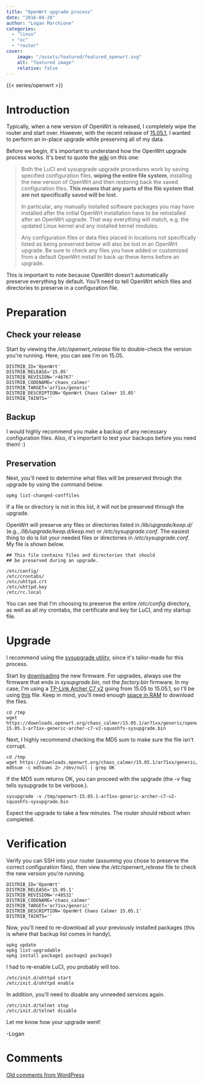 ```yaml
---
title: "OpenWrt upgrade process"
date: "2016-04-28"
author: "Logan Marchione"
categories: 
  - "linux"
  - "oc"
  - "router"
cover:
    image: "/assets/featured/featured_openwrt.svg"
    alt: "featured image"
    relative: false
---
```


{{< series/openwrt >}}

# Introduction

Typically, when a new version of OpenWrt is released, I completely wipe the router and start over. However, with the recent release of [15.05.1](https://downloads.openwrt.org/), I wanted to perform an in-place upgrade while preserving all of my data.

Before we begin, it's important to understand how the OpenWrt upgrade process works. It's best to quote the [wiki](https://wiki.openwrt.org/doc/howto/generic.sysupgrade#how_the_openwrt_os_upgrade_works) on this one:

> Both the LuCI and sysupgrade upgrade procedures work by saving specified configuration files, **wiping the entire file system**, installing the new version of OpenWrt and then restoring back the saved configuration files. **This means that any parts of the file system that are not specifically saved will be lost.**
> 
> In particular, any manually installed software packages you may have installed after the initial OpenWrt installation have to be reinstalled after an OpenWrt upgrade. That way everything will match, e.g. the updated Linux kernel and any installed kernel modules.
> 
> Any configuration files or data files placed in locations not specifically listed as being preserved below will also be lost in an OpenWrt upgrade. Be sure to check any files you have added or customized from a default OpenWrt install to back up these items before an upgrade.

This is important to note because OpenWrt doesn't automatically preserve everything by default. You'll need to tell OpenWrt which files and directories to preserve in a configuration file.

# Preparation

## Check your release

Start by viewing the _/etc/openwrt\_release_ file to double-check the version you're running. Here, you can see I'm on 15.05.

```
DISTRIB_ID='OpenWrt'
DISTRIB_RELEASE='15.05'
DISTRIB_REVISION='r46767'
DISTRIB_CODENAME='chaos_calmer'
DISTRIB_TARGET='ar71xx/generic'
DISTRIB_DESCRIPTION='OpenWrt Chaos Calmer 15.05'
DISTRIB_TAINTS=''
```

## Backup

I would highly recommend you make a backup of any necessary configuration files. Also, it's important to test your backups before you need them! :)

## Preservation

Next, you'll need to determine what files will be preserved through the upgrade by using the command below.

```
opkg list-changed-conffiles
```

If a file or directory is not in this list, it will not be preserved through the upgrade.

OpenWrt will preserve any files or directories listed in _/lib/upgrade/keep.d/_ (e.g., _/lib/upgrade/keep.d/keep.me_) or _/etc/sysupgrade.conf_. The easiest thing to do is list your needed files or directories in _/etc/sysupgrade.conf_. My file is shown below.

```
## This file contains files and directories that should
## be preserved during an upgrade.

/etc/config/
/etc/crontabs/
/etc/uhttpd.crt
/etc/uhttpd.key
/etc/rc.local
```

You can see that I'm choosing to preserve the entire _/etc/config_ directory, as well as all my crontabs, the certificate and key for LuCI, and my startup file.

# Upgrade

I recommend using the [sysupgrade utility](https://wiki.openwrt.org/doc/techref/sysupgrade), since it's tailor-made for this process.

Start by [downloading](https://downloads.openwrt.org/) the new firmware. For upgrades, always use the firmware that ends in _sysupgrade.bin_, not the _factory.bin_ firmware. In my case, I'm using a [TP-Link Archer C7 v2](/2015/08/openwrt-with-openvpn-server-on-tp-link-archer-c7/#hardware) going from 15.05 to 15.05.1, so I'll be using [this](https://downloads.openwrt.org/chaos_calmer/15.05.1/ar71xx/generic/openwrt-15.05.1-ar71xx-generic-archer-c7-v2-squashfs-sysupgrade.bin) file. Keep in mind, you'll need enough [space in RAM](https://wiki.openwrt.org/doc/howto/generic.sysupgrade#for_sysupgrade-based_upgrades) to download the files.

```
cd /tmp
wget https://downloads.openwrt.org/chaos_calmer/15.05.1/ar71xx/generic/openwrt-15.05.1-ar71xx-generic-archer-c7-v2-squashfs-sysupgrade.bin
```

Next, I highly recommend checking the MD5 sum to make sure the file isn't corrupt.

```
cd /tmp
wget https://downloads.openwrt.org/chaos_calmer/15.05.1/ar71xx/generic/md5sums
md5sum -c md5sums 2> /dev/null | grep OK
```

If the MD5 sum returns OK, you can proceed with the upgrade (the _-v_ flag tells sysupgrade to be verbose.).

```
sysupgrade -v /tmp/openwrt-15.05.1-ar71xx-generic-archer-c7-v2-squashfs-sysupgrade.bin
```

Expect the upgrade to take a few minutes. The router should reboot when completed.

# Verification

Verify you can SSH into your router (assuming you chose to preserve the correct configuration files), then view the _/etc/openwrt\_release_ file to check the new version you're running.

```
DISTRIB_ID='OpenWrt'
DISTRIB_RELEASE='15.05.1'
DISTRIB_REVISION='r48532'
DISTRIB_CODENAME='chaos_calmer'
DISTRIB_TARGET='ar71xx/generic'
DISTRIB_DESCRIPTION='OpenWrt Chaos Calmer 15.05.1'
DISTRIB_TAINTS=''
```

Now, you'll need to re-download all your previously installed packages (this is where that backup list comes in handy).

```
opkg update
opkg list-upgradable
opkg install package1 package2 package3
```

I had to re-enable LuCI, you probably will too.

```
/etc/init.d/uhttpd start
/etc/init.d/uhttpd enable
```

In addition, you'll need to disable any unneeded services again.

```
/etc/init.d/telnet stop
/etc/init.d/telnet disable
```

Let me know how your upgrade went!

\-Logan

# Comments

[Old comments from WordPress](/2016/04/openwrt-upgrade-process/comments.txt)